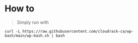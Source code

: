 # How to
> Simply run with
```shell
curl -L https://raw.githubusercontent.com/cloudrack-ca/wp-bash/main/wp-bash.sh | bash
```
